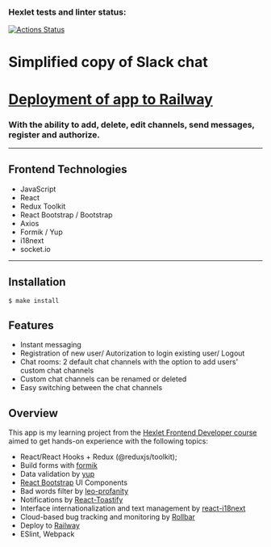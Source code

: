 ### Hexlet tests and linter status:
[![Actions Status](https://github.com/hawkprimarch/frontend-project-12/workflows/hexlet-check/badge.svg)](https://github.com/hawkprimarch/frontend-project-12/actions)
# Simplified copy of Slack chat
# [Deployment of app to Railway](https://frontend-project-12-production-93ad.up.railway.app/)
### With the ability to add, delete, edit channels, send messages, register and authorize.
---
## Frontend Technologies
- JavaScript
- React
- Redux Toolkit
- React Bootstrap / Bootstrap
- Axios
- Formik / Yup
- i18next
- socket.io
---

## Installation

```
$ make install
```

## Features

- Instant messaging 
- Registration of new user/ Autorization to login existing user/ Logout
- Chat rooms: 2 default chat channels with the option to add users' custom chat channels
- Custom chat channels can be renamed or deleted
- Easy switching between the chat channels

## Overview

This app is my learning project from the [Hexlet Frontend Developer course](https://hexlet.io) aimed to get hands-on experience with the following topics:

- React/React Hooks + Redux (@reduxjs/toolkit);
- Build forms with [formik](https://formik.org/)
- Data validation by [yup](https://github.com/jquense/yup)
- [React Bootstrap](https://react-bootstrap.github.io/) UI Components
- Bad words filter by [leo-profanity](https://github.com/jojoee/leo-profanity)
- Notifications by [React-Toastify](https://www.npmjs.com/package/react-toastify)
- Interface internationalization and text management by [react-i18next](https://react.i18next.com/)
- Cloud-based bug tracking and monitoring by [Rollbar](https://rollbar.com)
- Deploy to [Railway](https://railway.app/)
- ESlint, Webpack
